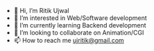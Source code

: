 - 👋 Hi, I’m Ritik Ujwal
- 👀 I’m interested in Web/Software development
- 🌱 I’m currently learning Backend development
- 💞️ I’m looking to collaborate on Animation/CGI
- 📫 How to reach me ujritik@gmail.com


<!---
ujwalritik/ujwalritik is a ✨ special ✨ repository because its `README.md` (this file) appears on your GitHub profile.
You can click the Preview link to take a look at your changes.
--->
